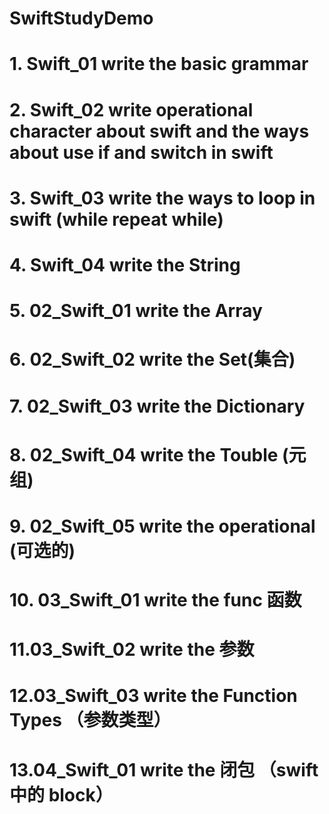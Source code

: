 # SwiftStudyDemo


# 1. Swift_01   write the basic grammar

# 2. Swift_02   write operational character about swift and the ways about use if and switch in swift  

# 3. Swift_03   write the ways to loop in swift  (while   repeat while)

# 4. Swift_04   write the String




# 5. 02_Swift_01   write the Array

# 6. 02_Swift_02   write the Set(集合)

# 7. 02_Swift_03   write the Dictionary

# 8. 02_Swift_04  write the Touble (元组)

# 9. 02_Swift_05  write the operational (可选的)


# 10. 03_Swift_01   write the func 函数

# 11.03_Swift_02   write the 参数

# 12.03_Swift_03   write the Function Types （参数类型）

# 13.04_Swift_01   write the 闭包 （swift 中的 block）

